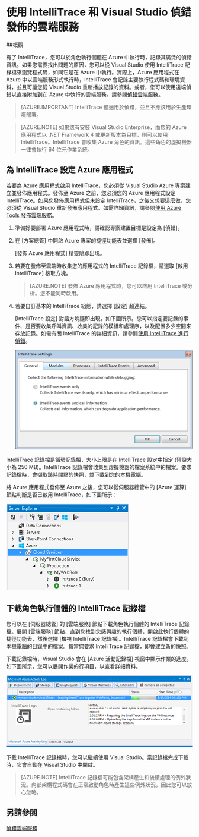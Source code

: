 <properties 
   pageTitle="使用 IntelliTrace 和 Visual Studio 偵錯發佈的雲端服務 | Microsoft Azure"
   description="使用 IntelliTrace 和 Visual Studio 偵錯發佈的雲端服務"
   services="visual-studio-online"
   documentationCenter="n/a"
   authors="TomArcher"
   manager="douge"
   editor="" />
<tags 
   ms.service="visual-studio-online"
   ms.devlang="multiple"
   ms.topic="article"
   ms.tgt_pltfrm="multiple"
   ms.workload="na"
   ms.date="04/18/2016"
   ms.author="tarcher" />

# 使用 IntelliTrace 和 Visual Studio 偵錯發佈的雲端服務

##概觀

有了 IntelliTrace，您可以於角色執行個體在 Azure 中執行時，記錄其廣泛的偵錯資訊。如果您需要找出問題的原因，您可以從 Visual Studio 使用 IntelliTrace 記錄檔來瀏覽程式碼，如同它是在 Azure 中執行。實際上，Azure 應用程式在 Azure 中以雲端服務形式執行時，IntelliTrace 會記錄主要執行程式碼和環境資料，並且可讓您從 Visual Studio 重新播放記錄的資料。或者，您可以使用遠端偵錯以直接附加到在 Azure 中執行的雲端服務。請參閱[偵錯雲端服務](http://go.microsoft.com/fwlink/p/?LinkId=623041)。

>[AZURE.IMPORTANT] IntelliTrace 僅適用於偵錯，並且不應該用於生產環境部署。

>[AZURE.NOTE] 如果您有安裝 Visual Studio Enterprise，而您的 Azure 應用程式以 .NET Framework 4 或更新版本為目標，則可以使用 IntelliTrace。IntelliTrace 會收集 Azure 角色的資訊。這些角色的虛擬機器一律會執行 64 位元作業系統。

## 為 IntelliTrace 設定 Azure 應用程式

若要為 Azure 應用程式啟用 IntelliTrace，您必須從 Visual Studio Azure 專案建立並發佈應用程式。發佈至 Azure 之前，您必須您的 Azure 應用程式設定 IntelliTrace。如果您發佈應用程式但未設定 IntelliTrace，之後又想要這麼做，您必須從 Visual Studio 重新發佈應用程式。如需詳細資訊，請參閱[使用 Azure Tools 發佈雲端服務](http://go.microsoft.com/fwlink/p/?LinkId=623012)。

1. 準備好要部署 Azure 應用程式時，請確認專案建置目標是設定為 [偵錯]。

1. 在 [方案總管] 中開啟 Azure 專案的捷徑功能表並選擇 [發佈]。
 
    [發佈 Azure 應用程式] 精靈隨即出現。

1. 若要在發佈至雲端時收集您的應用程式的 IntelliTrace 記錄檔，請選取 [啟用 IntelliTrace] 核取方塊。

    >[AZURE.NOTE] 發佈 Azure 應用程式時，您可以啟用 IntelliTrace 或分析。您不能同時啟用。

1. 若要自訂基本的 IntelliTrace 組態，請選擇 [設定] 超連結。

    [IntelliTrace 設定] 對話方塊隨即出現，如下圖所示。您可以指定要記錄的事件、是否要收集呼叫資訊、收集的記錄的模組和處理序，以及配置多少空間來存放記錄。如需有關 IntelliTrace 的詳細資訊，請參閱[使用 IntelliTrace 進行偵錯](http://go.microsoft.com/fwlink/?LinkId=214468)。

    ![VST\_IntelliTraceSettings](./media/vs-azure-tools-intellitrace-debug-published-cloud-services/IC519063.png)

IntelliTrace 記錄檔是循環記錄檔，大小上限是在 IntelliTrace 設定中指定 (預設大小為 250 MB)。IntelliTrace 記錄檔會收集到虛擬機器的檔案系統中的檔案。要求記錄檔時，會擷取該時間點的快照，並下載到您的本機電腦。

將 Azure 應用程式發佈至 Azure 之後，您可以從伺服器總管中的 [Azure 運算] 節點判斷是否已啟用 IntelliTrace，如下圖所示：

![VST\_DeployComputeNode](./media/vs-azure-tools-intellitrace-debug-published-cloud-services/IC744134.png)

## 下載角色執行個體的 IntelliTrace 記錄檔

您可以在 [伺服器總管] 的 [雲端服務] 節點下載角色執行個體的 IntelliTrace 記錄檔。展開 [雲端服務] 節點，直到您找到您感興趣的執行個體，開啟此執行個體的捷徑功能表，然後選擇 [檢視 IntelliTrace 記錄檔]。IntelliTrace 記錄檔會下載到本機電腦的目錄中的檔案。每當您要求 IntelliTrace 記錄檔，即會建立新的快照。

下載記錄檔時，Visual Studio 會在 [Azure 活動記錄檔] 視窗中顯示作業的進度。如下圖所示，您可以展開作業的行項目，以查看詳細資料。

![VST\_IntelliTraceDownloadProgress](./media/vs-azure-tools-intellitrace-debug-published-cloud-services/IC745551.png)

下載 IntelliTrace 記錄檔時，您可以繼續使用 Visual Studio。當記錄檔完成下載時，它會自動在 Visual Studio 中開啟。

>[AZURE.NOTE] IntelliTrace 記錄檔可能包含架構產生和後續處理的例外狀況。內部架構程式碼會在正常啟動角色時產生這些例外狀況，因此您可以放心忽略。

## 另請參閱

[偵錯雲端服務](https://msdn.microsoft.com/library/ee405479.aspx)

<!---HONumber=AcomDC_0420_2016-->